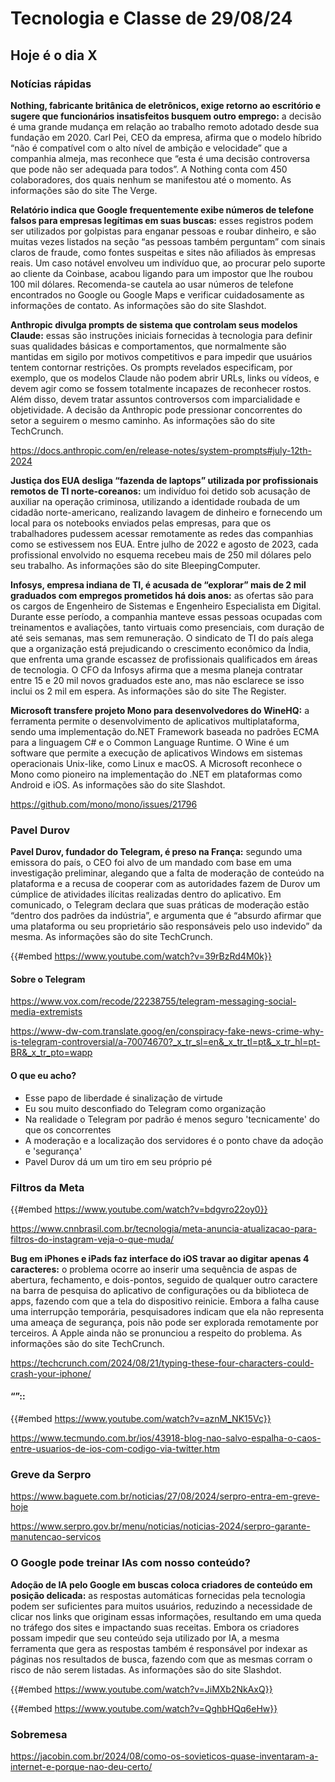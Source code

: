 # Tecnologia e Classe de 29/08/24

## Hoje é o dia X

### Notícias rápidas

**Nothing,  fabricante britânica de eletrônicos, exige retorno ao escritório e  sugere que funcionários insatisfeitos busquem outro emprego:** a  decisão é uma grande mudança em relação ao trabalho remoto adotado desde  sua fundação em 2020. Carl Pei, CEO da empresa, afirma que o modelo  híbrido “não é compatível com o alto nível de ambição e velocidade” que a  companhia almeja, mas reconhece que “esta é uma decisão controversa que  pode não ser adequada para todos”. A Nothing conta com 450  colaboradores, dos quais nenhum se manifestou até o momento. As  informações são do site The Verge.

**Relatório indica que Google frequentemente exibe números de telefone falsos para empresas legítimas em suas buscas:**  esses registros podem ser utilizados por golpistas para enganar pessoas  e roubar dinheiro, e são muitas vezes listados na seção “as pessoas  também perguntam” com sinais claros de fraude, como fontes suspeitas e  sites não afiliados às empresas reais. Um caso notável envolveu um  indivíduo que, ao procurar pelo suporte ao cliente da Coinbase, acabou  ligando para um impostor que lhe roubou 100 mil dólares. Recomenda-se  cautela ao usar números de telefone encontrados no Google ou Google Maps  e verificar cuidadosamente as informações de contato. As informações  são do site Slashdot.

**Anthropic divulga prompts de sistema que controlam seus modelos Claude:**  essas são instruções iniciais fornecidas à tecnologia para definir suas  qualidades básicas e comportamentos, que normalmente são mantidas em  sigilo por motivos competitivos e para impedir que usuários tentem  contornar restrições. Os prompts revelados especificam, por exemplo, que  os modelos Claude não podem abrir URLs, links ou vídeos, e devem agir  como se fossem totalmente incapazes de reconhecer rostos. Além disso,  devem tratar assuntos controversos com imparcialidade e objetividade. A  decisão da Anthropic pode pressionar concorrentes do setor a seguirem o  mesmo caminho. As informações são do site TechCrunch.       

<https://docs.anthropic.com/en/release-notes/system-prompts#july-12th-2024>

**Justiça dos EUA desliga “fazenda de laptops” utilizada por profissionais remotos de TI norte-coreanos:**  um indivíduo foi detido sob acusação de auxiliar na operação criminosa,  utilizando a identidade roubada de um cidadão norte-americano,  realizando lavagem de dinheiro e fornecendo um local para os notebooks  enviados pelas empresas, para que os trabalhadores pudessem acessar  remotamente as redes das companhias como se estivessem nos EUA. Entre  julho de 2022 e agosto de 2023, cada profissional envolvido no esquema  recebeu mais de 250 mil dólares pelo seu trabalho. As informações são do  site BleepingComputer.

**Infosys, empresa indiana de TI, é acusada de “explorar” mais de 2 mil graduados com empregos prometidos há dois anos:**  as ofertas são para os cargos de Engenheiro de Sistemas e Engenheiro  Especialista em Digital. Durante esse período, a companhia manteve essas  pessoas ocupadas com treinamentos e avaliações, tanto virtuais como  presenciais, com duração de até seis semanas, mas sem remuneração. O  sindicato de TI do país alega que a organização está prejudicando o  crescimento econômico da Índia, que enfrenta uma grande escassez de  profissionais qualificados em áreas de tecnologia. O CFO da Infosys  afirma que a mesma planeja contratar entre 15 e 20 mil novos graduados  este ano, mas não esclarece se isso inclui os 2 mil em espera. As  informações são do site The Register.

**Microsoft transfere projeto Mono para desenvolvedores do WineHQ:**  a ferramenta permite o desenvolvimento de aplicativos multiplataforma,  sendo uma implementação do.NET Framework baseada no padrões ECMA para a  linguagem C# e o Common Language Runtime. O Wine é um software que  permite a execução de aplicativos Windows em sistemas operacionais  Unix-like, como Linux e macOS. A Microsoft reconhece o Mono como  pioneiro na implementação do .NET em plataformas como Android e iOS. As  informações são do site Slashdot.

<https://github.com/mono/mono/issues/21796>

### Pavel Durov

**Pavel Durov, fundador do Telegram, é preso na França:**  segundo uma emissora do país, o CEO foi alvo de um mandado com base em  uma investigação preliminar, alegando que a falta de moderação de  conteúdo na plataforma e a recusa de cooperar com as autoridades fazem  de Durov um cúmplice de atividades ilícitas realizadas dentro do  aplicativo. Em comunicado, o Telegram declara que suas práticas de  moderação estão “dentro dos padrões da indústria”, e argumenta que é  “absurdo afirmar que uma plataforma ou seu proprietário são responsáveis  pelo uso indevido” da mesma. As informações são do site TechCrunch.       

{{#embed https://www.youtube.com/watch?v=39rBzRd4M0k}}

#### Sobre o Telegram

<https://www.vox.com/recode/22238755/telegram-messaging-social-media-extremists>

<https://www-dw-com.translate.goog/en/conspiracy-fake-news-crime-why-is-telegram-controversial/a-70074670?_x_tr_sl=en&_x_tr_tl=pt&_x_tr_hl=pt-BR&_x_tr_pto=wapp>

#### O que eu acho?

- Esse papo de liberdade é sinalização de virtude
- Eu sou muito desconfiado do Telegram como organização
- Na realidade o Telegram por padrão é menos seguro 'tecnicamente' do que os concorrentes
- A moderação e a localização dos servidores é o ponto chave da adoção e 'segurança'
- Pavel Durov dá um um tiro em seu próprio pé

### Filtros da Meta

{{#embed https://www.youtube.com/watch?v=bdgvro22oy0}}

<https://www.cnnbrasil.com.br/tecnologia/meta-anuncia-atualizacao-para-filtros-do-instagram-veja-o-que-muda/>

**Bug em iPhones e iPads faz interface do iOS travar ao digitar apenas 4 caracteres:**  o problema ocorre ao inserir uma sequência de aspas de abertura,  fechamento, e dois-pontos, seguido de qualquer outro caractere na barra  de pesquisa do aplicativo de configurações ou da biblioteca de apps,  fazendo com que a tela do dispositivo reinicie. Embora a falha cause uma  interrupção temporária, pesquisadores indicam que ela não representa  uma ameaça de segurança, pois não pode ser explorada remotamente por  terceiros. A Apple ainda não se pronunciou a respeito do problema. As  informações são do site TechCrunch.

<https://techcrunch.com/2024/08/21/typing-these-four-characters-could-crash-your-iphone/>

#### “”::

{{#embed https://www.youtube.com/watch?v=aznM_NK15Vc}}

<https://www.tecmundo.com.br/ios/43918-blog-nao-salvo-espalha-o-caos-entre-usuarios-de-ios-com-codigo-via-twitter.htm>

###

### Greve da Serpro

<https://www.baguete.com.br/noticias/27/08/2024/serpro-entra-em-greve-hoje>

<https://www.serpro.gov.br/menu/noticias/noticias-2024/serpro-garante-manutencao-servicos>

### O Google pode treinar IAs com nosso conteúdo?

**Adoção de IA pelo Google em buscas coloca criadores de conteúdo em posição delicada:**  as respostas automáticas fornecidas pela tecnologia podem ser  suficientes para muitos usuários, reduzindo a necessidade de clicar nos  links que originam essas informações, resultando em uma queda no tráfego  dos sites e impactando suas receitas. Embora os criadores possam  impedir que seu conteúdo seja utilizado por IA, a mesma ferramenta que  gera as respostas também é responsável por indexar as páginas nos  resultados de busca, fazendo com que as mesmas corram o risco de não  serem listadas. As informações são do site Slashdot.

{{#embed https://www.youtube.com/watch?v=JiMXb2NkAxQ}}

{{#embed https://www.youtube.com/watch?v=QghbHQq6eHw}}

### Sobremesa

<https://jacobin.com.br/2024/08/como-os-sovieticos-quase-inventaram-a-internet-e-porque-nao-deu-certo/>
